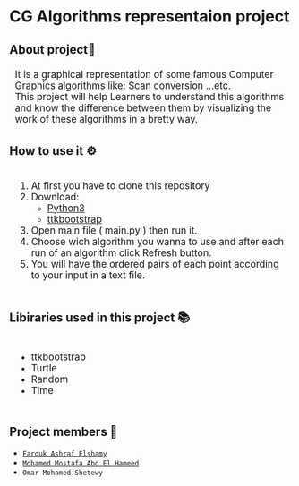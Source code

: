 # CG Algorithms representaion project

## About project📝
<div style = "font-size:17px;  padding:5px 10px;">
    It is a graphical representation of some famous Computer Graphics algorithms like: Scan conversion ...etc.<br>
    This project will help Learners to understand this algorithms and know the difference between them by visualizing the work of these algorithms in a bretty way. 
</div>


## How to use it ⚙️
<div style = "font-size:17px;  padding:5px 10px;" >
<ol>
    <li>At first you have to clone this repository<br>
    <li>Download:
        <ul>
            <li>
            <a href="https://www.python.org/downloads/windows/">
            Python3
            </a>
            </li>
            <li>
            <a href="https://ttkbootstrap.readthedocs.io/en/latest/gettingstarted/installation/">
            ttkbootstrap
            </a>
            </li>
        </ul>
    </li>
    <li> Open main file ( main.py ) then run it. </li>
    <li> Choose wich algorithm you wanna to use and after each run of an algorithm click Refresh button.</li>
    <li> You will have the ordered pairs of each point according to your input in a text file.
</ol>
</div>


## Libiraries used in this project 📚
<div style = "font-size:17px;  padding:5px 10px;" >
    <ul>
    <li>ttkbootstrap</li>
    <li>Turtle</li>
    <li>Random</li>
    <li>Time</li>
    </ul>
</div>

## Project members 👥
* [`Farouk Ashraf Elshamy`](https://github.com/FaroukAshrafElshamy)
* [`Mohamed Mostafa Abd El Hameed`](https://github.com/Mohamed-Mostafaaa)
* `Omar Mohamed Shetewy`